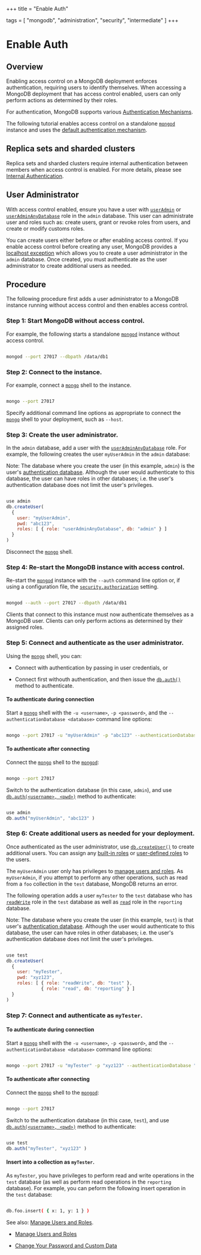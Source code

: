 +++
title = "Enable Auth"

tags = [
"mongodb",
"administration",
"security",
"intermediate" ]
+++

# Enable Auth


## Overview

Enabling access control on a MongoDB deployment enforces
authentication, requiring users to identify themselves. When accessing
a MongoDB deployment that has access control enabled, users can only
perform actions as determined by their roles.

For authentication, MongoDB supports various
[Authentication Mechanisms](https://docs.mongodb.com/manual/core/authentication-mechanisms).

The following tutorial enables access control on a standalone
[``mongod``](https://docs.mongodb.com/manual/reference/program/mongod/#bin.mongod) instance and uses the [default authentication
mechanism](https://docs.mongodb.com/manual/core/authentication-mechanisms/#authentication-mechanism-default).


## Replica sets and sharded clusters

Replica sets and sharded clusters require internal authentication
between members when access control is enabled. For more details,
please see [Internal Authentication](https://docs.mongodb.com/manual/core/security-internal-authentication).


## User Administrator

With access control enabled, ensure you have a user with
[``userAdmin``](https://docs.mongodb.com/manual/reference/built-in-roles/#userAdmin) or [``userAdminAnyDatabase``](https://docs.mongodb.com/manual/reference/built-in-roles/#userAdminAnyDatabase) role in the
``admin`` database. This user can administrate user and roles such as:
create users, grant or revoke roles from users, and create or modify
customs roles.

You can create users either before or after enabling access control. If
you enable access control before creating any user, MongoDB provides a
[localhost exception](https://docs.mongodb.com/manual/core/security-users/#localhost-exception) which allows you to
create a user administrator in the ``admin`` database. Once created,
you must authenticate as the user administrator to create additional
users as needed.


## Procedure

The following procedure first adds a user administrator to a MongoDB
instance running without access control and then enables access control.


### Step 1: Start MongoDB without access control.

For example, the following starts a standalone [``mongod``](https://docs.mongodb.com/manual/reference/program/mongod/#bin.mongod) instance
without access control.

```sh

mongod --port 27017 --dbpath /data/db1

```


### Step 2: Connect to the instance.

For example, connect a [``mongo``](https://docs.mongodb.com/manual/reference/program/mongo/#bin.mongo) shell to the instance.

```sh

mongo --port 27017

```

Specify additional command line options as appropriate to connect the
[``mongo``](https://docs.mongodb.com/manual/reference/program/mongo/#bin.mongo) shell to your deployment, such as ``--host``.


### Step 3: Create the user administrator.

In the ``admin`` database, add a user with the
[``userAdminAnyDatabase``](https://docs.mongodb.com/manual/reference/built-in-roles/#userAdminAnyDatabase) role. For example, the following
creates the user ``myUserAdmin`` in the ``admin`` database:

Note: The database where you create the user (in this example, ``admin``) is the user's [authentication database](https://docs.mongodb.com/manual/core/security-users/#user-authentication-database). Although the user would authenticate to this database, the user can have roles in other databases; i.e. the user's authentication database does not limit the user's privileges.

```javascript

use admin
db.createUser(
  {
    user: "myUserAdmin",
    pwd: "abc123",
    roles: [ { role: "userAdminAnyDatabase", db: "admin" } ]
  }
)

```

Disconnect the [``mongo``](https://docs.mongodb.com/manual/reference/program/mongo/#bin.mongo) shell.


### Step 4: Re-start the MongoDB instance with access control.

Re-start the [``mongod``](https://docs.mongodb.com/manual/reference/program/mongod/#bin.mongod) instance with the ``--auth`` command
line option or, if using a configuration file, the
[``security.authorization``](https://docs.mongodb.com/manual/reference/configuration-options/#security.authorization) setting.

```sh

mongod --auth --port 27017 --dbpath /data/db1

```

Clients that connect to this instance must now authenticate
themselves as a MongoDB user. Clients can only perform actions as
determined by their assigned roles.


### Step 5: Connect and authenticate as the user administrator.

Using the [``mongo``](https://docs.mongodb.com/manual/reference/program/mongo/#bin.mongo) shell, you can:

* Connect with authentication by passing in user credentials, or

* Connect first withouth authentication, and then issue the [``db.auth()``](https://docs.mongodb.com/manual/reference/method/db.auth/#db.auth) method to authenticate.


#### To authenticate during connection

Start a [``mongo``](https://docs.mongodb.com/manual/reference/program/mongo/#bin.mongo) shell with the ``-u <username>``, ``-p
<password>``, and the ``--authenticationDatabase <database>``
command line options:

```sh

mongo --port 27017 -u "myUserAdmin" -p "abc123" --authenticationDatabase "admin"

```


#### To authenticate after connecting

Connect the [``mongo``](https://docs.mongodb.com/manual/reference/program/mongo/#bin.mongo)
shell to the [``mongod``](https://docs.mongodb.com/manual/reference/program/mongod/#bin.mongod):

```sh

mongo --port 27017

```

Switch to the authentication database (in this case, ``admin``),
and use [``db.auth(<username>, <pwd>)``](https://docs.mongodb.com/manual/reference/method/db.auth/#db.auth)
method to authenticate:

```javascript

use admin
db.auth("myUserAdmin", "abc123" )

```


### Step 6: Create additional users as needed for your deployment.

Once authenticated as the user administrator, use
[``db.createUser()``](https://docs.mongodb.com/manual/reference/method/db.createUser/#db.createUser) to create additional users. You can assign
any [built-in roles](https://docs.mongodb.com/manual/core/security-built-in-roles) or
[user-defined roles](https://docs.mongodb.com/manual/core/security-user-defined-roles) to the
users.

The ``myUserAdmin`` user only has privileges to [manage users
and roles](manage-users-and-roles/). As ``myUserAdmin``, if
you attempt to perform any other operations, such as read from a
``foo`` collection in the ``test`` database, MongoDB returns an error.

The following operation adds a user ``myTester`` to the ``test``
database who has [``readWrite``](https://docs.mongodb.com/manual/reference/built-in-roles/#readWrite) role in the ``test``
database as well as [``read``](https://docs.mongodb.com/manual/reference/built-in-roles/#read) role in the ``reporting``
database.

Note: The database where you create the user (in this example, ``test``) is that user's [authentication database](https://docs.mongodb.com/manual/core/security-users/#user-authentication-database). Although the user would authenticate to this database, the user can have roles in other databases; i.e. the user's authentication database does not limit the user's privileges.

```javascript

use test
db.createUser(
  {
    user: "myTester",
    pwd: "xyz123",
    roles: [ { role: "readWrite", db: "test" },
             { role: "read", db: "reporting" } ]
  }
)

```


### Step 7: Connect and authenticate as ``myTester``.


#### To authenticate during connection

Start a [``mongo``](https://docs.mongodb.com/manual/reference/program/mongo/#bin.mongo) shell with the ``-u <username>``, ``-p
<password>``, and the ``--authenticationDatabase <database>``
command line options:

```sh

mongo --port 27017 -u "myTester" -p "xyz123" --authenticationDatabase "test"

```


#### To authenticate after connecting

Connect the [``mongo``](https://docs.mongodb.com/manual/reference/program/mongo/#bin.mongo)
shell to the [``mongod``](https://docs.mongodb.com/manual/reference/program/mongod/#bin.mongod):

```sh

mongo --port 27017

```

Switch to the authentication database (in this case, ``test``),
and use [``db.auth(<username>, <pwd>)``](https://docs.mongodb.com/manual/reference/method/db.auth/#db.auth)
method to authenticate:

```javascript

use test
db.auth("myTester", "xyz123" )

```


#### Insert into a collection as ``myTester``.

As ``myTester``, you have privileges to perform read and write
operations in the ``test`` database (as well as perform read
operations in the ``reporting`` database). For example, you can
peform the following insert operation in the ``test`` database:

```sh

db.foo.insert( { x: 1, y: 1 } )

```

See also: [Manage Users and Roles](manage-users-and-roles/).

* [Manage Users and Roles](manage-users-and-roles/)

* [Change Your Password and Custom Data](change-own-password-and-custom-data/)

